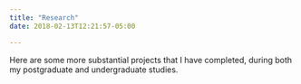 ```yaml
---
title: "Research"
date: 2018-02-13T12:21:57-05:00

---
```


Here are some more substantial projects that I have completed, during both my postgraduate and undergraduate studies. 
